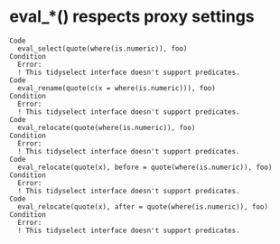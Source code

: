 # eval_*() respects proxy settings

    Code
      eval_select(quote(where(is.numeric)), foo)
    Condition
      Error:
      ! This tidyselect interface doesn't support predicates.
    Code
      eval_rename(quote(c(x = where(is.numeric))), foo)
    Condition
      Error:
      ! This tidyselect interface doesn't support predicates.
    Code
      eval_relocate(quote(where(is.numeric)), foo)
    Condition
      Error:
      ! This tidyselect interface doesn't support predicates.
    Code
      eval_relocate(quote(x), before = quote(where(is.numeric)), foo)
    Condition
      Error:
      ! This tidyselect interface doesn't support predicates.
    Code
      eval_relocate(quote(x), after = quote(where(is.numeric)), foo)
    Condition
      Error:
      ! This tidyselect interface doesn't support predicates.

